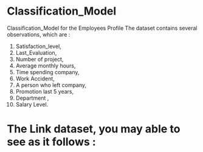 # Classification_Model
Classification_Model for the Employees Profile
The dataset contains several observations, which are : 
1. Satisfaction_level, 
2. Last_Evaluation, 
3. Number of project,
4. Average monthly hours, 
5. Time spending company, 
6. Work Accident, 
7. A person who left company,
8. Promotion last 5 years, 
9. Department , 
10. Salary Level. 

# The Link dataset, you may able to see as it follows : 

